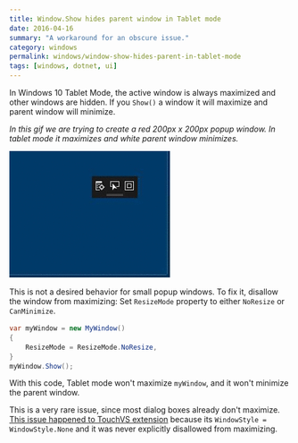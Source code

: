 ```yaml
---
title: Window.Show hides parent window in Tablet mode
date: 2016-04-16
summary: "A workaround for an obscure issue."
category: windows
permalink: windows/window-show-hides-parent-in-tablet-mode
tags: [windows, dotnet, ui]
---
```


In Windows 10 Tablet Mode, the active window is always maximized and other windows are hidden. If you `Show()` a window it will maximize and parent window will minimize. 

*In this gif we are trying to create a red 200px x 200px popup window. 
In tablet mode it maximizes and white parent window minimizes.*

![demo gif](techBlogData//window-show-hides-parent-in-tablet-mode/demo.gif)

This is not a desired behavior for small popup windows. To fix it, disallow the window from maximizing: 
Set `ResizeMode` property to either `NoResize` or `CanMinimize`. 

```csharp
var myWindow = new MyWindow()
{
    ResizeMode = ResizeMode.NoResize,
}
myWindow.Show();
```

With this code, Tablet mode won't maximize `myWindow`, and it won't minimize the parent window.

This is a very rare issue, since most dialog boxes already don't maximize. [This issue happened to TouchVS extension](https://github.com/CodeConnect/TouchVS/issues/10) because its `WindowStyle = WindowStyle.None` and it was never explicitly disallowed from maximizing. 
